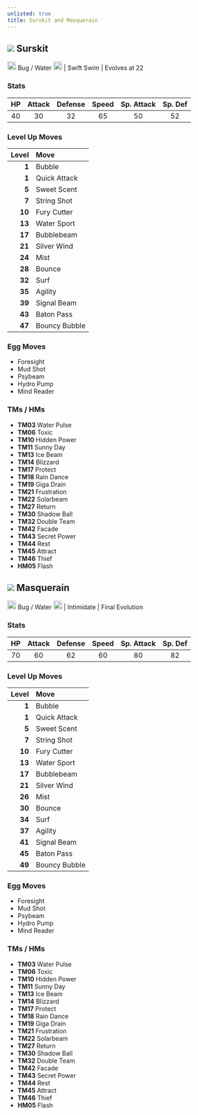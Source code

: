 ```yaml
---
unlisted: true
title: Surskit and Masquerain
---
```

## ![](https://serebii.net/emerald/pokemon/283.png) Surskit
<img src="https://archives.bulbagarden.net/media/upload/thumb/9/9c/Bug_icon_SwSh.png/64px-Bug_icon_SwSh.png" width="20px" height="20px"> Bug / Water <img src="https://archives.bulbagarden.net/media/upload/thumb/8/80/Water_icon_SwSh.png/64px-Water_icon_SwSh.png" width="20px" height="20px"> | Swift Swim | Evolves at 22

### Stats

| HP | Attack | Defense | Speed | Sp. Attack | Sp. Def |
|:---:|:---:|:---:|:---:|:---:|:---:|
| 40 | 30 | 32 | 65 | 50 | 52 |

### Level Up Moves

| Level | Move |
|---:|:---|
| **1** | Bubble |
| **1** | Quick Attack |
| **5** | Sweet Scent |
| **7** | String Shot |
| **10** | Fury Cutter |
| **13** | Water Sport |
| **17** | Bubblebeam |
| **21** | Silver Wind |
| **24** | Mist |
| **28** | Bounce |
| **32** | Surf |
| **35** | Agility |
| **39** | Signal Beam |
| **43** | Baton Pass |
| **47** | Bouncy Bubble |

### Egg Moves
 - Foresight
 - Mud Shot
 - Psybeam
 - Hydro Pump
 - Mind Reader

### TMs / HMs
 - **TM03** Water Pulse
 - **TM06** Toxic
 - **TM10** Hidden Power
 - **TM11** Sunny Day
 - **TM13** Ice Beam
 - **TM14** Blizzard
 - **TM17** Protect
 - **TM18** Rain Dance
 - **TM19** Giga Drain
 - **TM21** Frustration
 - **TM22** Solarbeam
 - **TM27** Return
 - **TM30** Shadow Ball
 - **TM32** Double Team
 - **TM42** Facade
 - **TM43** Secret Power
 - **TM44** Rest
 - **TM45** Attract
 - **TM46** Thief
 - **HM05** Flash

## ![](https://serebii.net/emerald/pokemon/284.png) Masquerain
<img src="https://archives.bulbagarden.net/media/upload/thumb/9/9c/Bug_icon_SwSh.png/64px-Bug_icon_SwSh.png" width="20px" height="20px"> Bug / Water <img src="https://archives.bulbagarden.net/media/upload/thumb/8/80/Water_icon_SwSh.png/64px-Water_icon_SwSh.png" width="20px" height="20px"> | Intimidate | Final Evolution

### Stats

| HP | Attack | Defense | Speed | Sp. Attack | Sp. Def |
|:---:|:---:|:---:|:---:|:---:|:---:|
| 70 | 60 | 62 | 60 | 80 | 82 |

### Level Up Moves

| Level | Move |
|---:|:---|
| **1** | Bubble |
| **1** | Quick Attack |
| **5** | Sweet Scent |
| **7** | String Shot |
| **10** | Fury Cutter |
| **13** | Water Sport |
| **17** | Bubblebeam |
| **21** | Silver Wind |
| **26** | Mist |
| **30** | Bounce |
| **34** | Surf |
| **37** | Agility |
| **41** | Signal Beam |
| **45** | Baton Pass |
| **49** | Bouncy Bubble |

### Egg Moves
 - Foresight
 - Mud Shot
 - Psybeam
 - Hydro Pump
 - Mind Reader

### TMs / HMs
 - **TM03** Water Pulse
 - **TM06** Toxic
 - **TM10** Hidden Power
 - **TM11** Sunny Day
 - **TM13** Ice Beam
 - **TM14** Blizzard
 - **TM17** Protect
 - **TM18** Rain Dance
 - **TM19** Giga Drain
 - **TM21** Frustration
 - **TM22** Solarbeam
 - **TM27** Return
 - **TM30** Shadow Ball
 - **TM32** Double Team
 - **TM42** Facade
 - **TM43** Secret Power
 - **TM44** Rest
 - **TM45** Attract
 - **TM46** Thief
 - **HM05** Flash